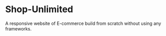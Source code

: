 # Shop-Unlimited
A responsive website of E-commerce build from scratch without using any frameworks.
